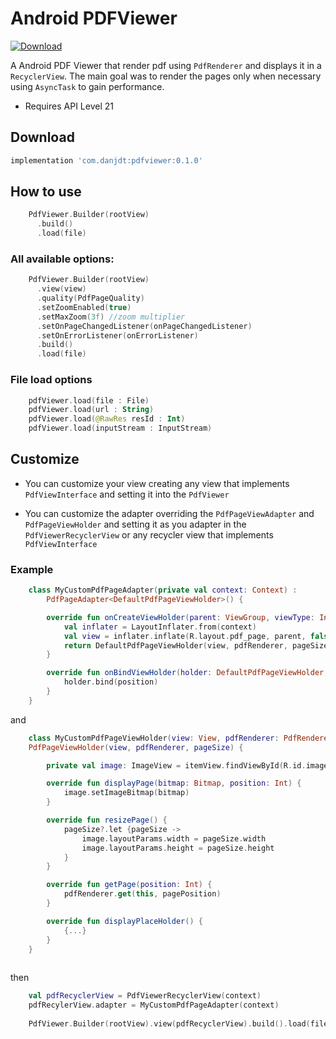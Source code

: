 # Android PDFViewer
[ ![Download](https://api.bintray.com/packages/danjdt/maven/pdfviewer/images/download.svg) ](https://bintray.com/danjdt/maven/pdfviewer/_latestVersion)

A Android PDF Viewer that render pdf using `PdfRenderer` and displays it in a `RecyclerView`. The main goal was to render the pages only when necessary using `AsyncTask` to gain performance.

- Requires API Level 21

## Download
```groovy
implementation 'com.danjdt:pdfviewer:0.1.0'

```

## How to use

``` kotlin
    PdfViewer.Builder(rootView)
      .build()
      .load(file)
```
### All available options:
``` kotlin
    PdfViewer.Builder(rootView)
      .view(view)
      .quality(PdfPageQuality)
      .setZoomEnabled(true)
      .setMaxZoom(3f) //zoom multiplier
      .setOnPageChangedListener(onPageChangedListener)
      .setOnErrorListener(onErrorListener)
      .build()
      .load(file)
```

### File load options 
``` kotlin
    pdfViewer.load(file : File)
    pdfViewer.load(url : String)
    pdfViewer.load(@RawRes resId : Int)
    pdfViewer.load(inputStream : InputStream)
```




## Customize
- You can customize your view creating any view that implements `PdfViewInterface` and setting it into the `PdfViewer`

- You can customize the adapter overriding the `PdfPageViewAdapter` and `PdfPageViewHolder` and setting it as you adapter in the `PdfViewerRecyclerView` or any recycler view that implements `PdfViewInterface`

### Example
``` kotlin 
    class MyCustomPdfPageAdapter(private val context: Context) :
        PdfPageAdapter<DefaultPdfPageViewHolder>() {

        override fun onCreateViewHolder(parent: ViewGroup, viewType: Int): DefaultPdfPageViewHolder {
            val inflater = LayoutInflater.from(context)
            val view = inflater.inflate(R.layout.pdf_page, parent, false)
            return DefaultPdfPageViewHolder(view, pdfRenderer, pageSize)
        }

        override fun onBindViewHolder(holder: DefaultPdfPageViewHolder, position: Int) {
            holder.bind(position)
        }
    }
```
and
``` kotlin 
    class MyCustomPdfPageViewHolder(view: View, pdfRenderer: PdfRendererInterface, pageSize: Size?) :
    PdfPageViewHolder(view, pdfRenderer, pageSize) {

        private val image: ImageView = itemView.findViewById(R.id.image)

        override fun displayPage(bitmap: Bitmap, position: Int) {
            image.setImageBitmap(bitmap)
        }

        override fun resizePage() {
            pageSize?.let {pageSize ->
                image.layoutParams.width = pageSize.width
                image.layoutParams.height = pageSize.height
            }
        }

        override fun getPage(position: Int) {
            pdfRenderer.get(this, pagePosition)
        }

        override fun displayPlaceHolder() {
            {...}
        }
    }
    
```
then

``` kotlin
    val pdfRecyclerView = PdfViewerRecyclerView(context)
    pdfRecylerView.adapter = MyCustomPdfPageAdapter(context)
    
    PdfViewer.Builder(rootView).view(pdfRecyclerView).build().load(file)
```
